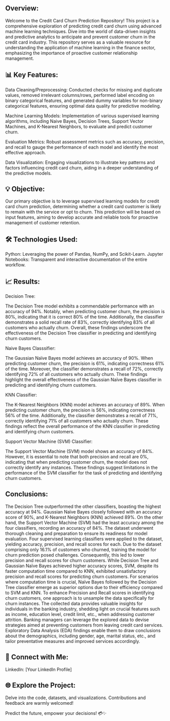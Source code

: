 ## Overview:

  Welcome to the Credit Card Churn Prediction Repository! This project is a comprehensive exploration of predicting credit card churn using advanced machine learning techniques. Dive into the world of data-driven insights and predictive analytics to anticipate and prevent customer churn in the credit card industry. This repository serves as a valuable resource for understanding the application of machine learning in the finance sector, emphasizing the importance of proactive customer relationship management.

## 📊 Key Features:

Data Cleaning/Preprocessing: Conducted checks for missing and duplicate values, removed irrelevant columns/rows, performed label encoding on binary categorical features, and generated dummy variables for non-binary categorical features, ensuring optimal data quality for predictive modeling.

Machine Learning Models: Implementation of various supervised learning algorithms, including Naive Bayes, Decision Trees, Support Vector Machines, and K-Nearest Neighbors, to evaluate and predict customer churn.

Evaluation Metrics: Robust assessment metrics such as accuracy, precision, and recall to gauge the performance of each model and identify the most effective approach.

Data Visualization: Engaging visualizations to illustrate key patterns and factors influencing credit card churn, aiding in a deeper understanding of the predictive models.


## 💡 Objective:

  Our primary objective is to leverage supervised learning models for credit card churn prediction, determining whether a credit card customer is likely to remain with the service or opt to churn. This prediction will be based on input features, aiming to develop accurate and reliable tools for proactive management of customer retention. 



## 🛠️ Technologies Used:

Python: Leveraging the power of Pandas, NumPy, and Scikit-Learn. 
Jupyter Notebooks: Transparent and interactive documentation of the entire workflow.



## 📈 Results:

Decision Tree:

The Decision Tree model exhibits a commendable performance with an accuracy of 94%. Notably, when predicting customer churn, the precision is 80%, indicating that it is correct 80% of the time. Additionally, the classifier demonstrates a solid recall rate of 83%, correctly identifying 83% of all customers who actually churn. Overall, these findings underscore the effectiveness of the Decision Tree classifier in predicting and identifying churn customers.

Naive Bayes Classsifier:


The Gaussian Naïve Bayes model achieves an accuracy of 90%. When predicting customer churn, the precision is 61%, indicating correctness 61% of the time. Moreover, the classifier demonstrates a recall of 72%, correctly identifying 72% of all customers who actually churn. These findings highlight the overall effectiveness of the Gaussian Naïve Bayes classifier in predicting and identifying churn customers.


KNN Classifier:

The K-Nearest Neighbors (KNN) model achieves an accuracy of 89%. When predicting customer churn, the precision is 56%, indicating correctness 56% of the time. Additionally, the classifier demonstrates a recall of 71%, correctly identifying 71% of all customers who actually churn. These findings reflect the overall performance of the KNN classifier in predicting and identifying churn customers.

Support Vector Machine (SVM) Classifier:

The Support Vector Machine (SVM) model shows an accuracy of 84%. However, it is essential to note that both precision and recall are 0%, indicating that when predicting customer churn, the model does not correctly identify any instances. These findings suggest limitations in the performance of the SVM classifier for the task of predicting and identifying churn customers.


## Conclusions:

The Decision Tree outperformed the other classifiers, boasting the highest accuracy at 94%. Gaussian Naïve Bayes closely followed with an accuracy score of 90%, and K-Nearest Neighbors (KNN) achieved 89%. On the other hand, the Support Vector Machine (SVM) had the least accuracy among the four classifiers, recording an accuracy of 84%. The dataset underwent thorough cleaning and preparation to ensure its readiness for model evaluation. Four supervised learning classifiers were applied to the dataset, yielding accuracy, precision, and recall scores for each. Due to the dataset comprising only 16.1% of customers who churned, training the model for churn prediction posed challenges. Consequently, this led to lower precision and recall scores for churn customers. While Decision Tree and Gaussian Naïve Bayes achieved higher accuracy scores, SVM, despite its faster computation time compared to KNN, exhibited unsatisfactory precision and recall scores for predicting churn customers. For scenarios where computation time is crucial, Naïve Bayes followed by the Decision Tree classifier emerge as superior options due to their efficiency compared to SVM and KNN. To enhance Precision and Recall scores in identifying churn customers, one approach is to unsample the data specifically for churn instances. The collected data provides valuable insights for individuals in the banking industry, shedding light on crucial features such as income, education level, credit limit, etc., when addressing customer attrition. Banking managers can leverage the explored data to devise strategies aimed at preventing customers from leaving credit card services. Exploratory Data Analysis (EDA) findings enable them to draw conclusions about the demographics, including gender, age, marital status, etc., and tailor preventative measures and improved services accordingly.



## 🔗 Connect with Me:

LinkedIn: [Your LinkedIn Profile] 


## 🌐 Explore the Project: 

Delve into the code, datasets, and visualizations. Contributions and feedback are warmly welcomed!

Predict the future, empower your decisions! 💳✨
